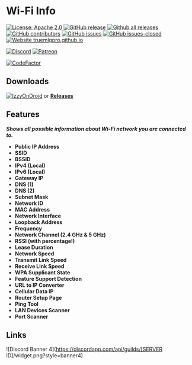 # Wi-Fi Info
[![License: Apache 2.0](https://img.shields.io/badge/License-Apache%202.0-blue.svg)](https://opensource.org/licenses/Apache-2.0)
[![GitHub release](https://img.shields.io/github/release/TrueMLGPro/Wi-Fi_Info.svg)](https://GitHub.com/TrueMLGPro/Wi-Fi_Info/releases/)
[![Github all releases](https://img.shields.io/github/downloads/TrueMLGPro/Wi-Fi_Info/total.svg)](https://github.com/TrueMLGPro/Wi-Fi_Info/releases/)
[![GitHub contributors](https://img.shields.io/github/contributors/TrueMLGPro/Wi-Fi_Info.svg)](https://GitHub.com/TrueMLGPro/Wi-Fi_Info/graphs/contributors/)
[![GitHub issues](https://img.shields.io/github/issues/TrueMLGPro/Wi-Fi_Info.svg)](https://github.com/TrueMLGPro/Wi-Fi_Info/issues/)
[![GitHub issues-closed](https://img.shields.io/github/issues-closed/TrueMLGPro/Wi-Fi_Info.svg)](https://GitHub.com/TrueMLGPro/Wi-Fi_Info/issues?q=is:issue+is:closed)
[![Website truemlgpro.github.io](https://img.shields.io/website-up-down-green-red/https/truemlgpro.github.io/Wi-Fi_Info.svg)](https://truemlgpro.github.io/Wi-Fi_Info/)

[![Discord](https://img.shields.io/discord/601107291915419658.svg?label=&logo=discord&logoColor=ffffff&color=7389D8&labelColor=6A7EC2)](https://discord.gg/qxE2DFr)
[![Patreon](https://img.shields.io/badge/dynamic/json?color=ff424d&logo=patreon&logoColor=ffffff&label=&labelColor=fa2530&query=data.attributes.patron_count&suffix=%20patrons&url=https%3A%2F%2Fwww.patreon.com%2Fapi%2Fcampaigns%2F5328784)](https://patreon.com/truemlgpro)

[![CodeFactor](https://www.codefactor.io/repository/github/truemlgpro/wi-fi_info/badge/master)](https://www.codefactor.io/repository/github/truemlgpro/wi-fi_info/overview/master)

## Downloads
[![IzzyOnDroid](https://gitlab.com/IzzyOnDroid/repo/-/raw/master/assets/IzzyOnDroid.png)](https://apt.izzysoft.de/fdroid/index/apk/com.truemlgpro.wifiinfo)
or
**[Releases](https://github.com/TrueMLGPro/Wi-Fi_Info/releases/)**

## Features
***Shows all possible information about Wi-Fi network you are connected to.***

* __Public IP Address__
* __SSID__
* __BSSID__
* __IPv4 (Local)__
* __IPv6 (Local)__
* __Gateway IP__
* __DNS (1)__
* __DNS (2)__
* __Subnet Mask__
* __Network ID__
* __MAC Address__
* __Network Interface__
* __Loopback Address__
* __Frequency__
* __Network Channel (2.4 GHz & 5 GHz)__
* __RSSI (with percentage!)__
* __Lease Duration__
* __Network Speed__
* __Transmit Link Speed__
* __Receive Link Speed__
* __WPA Supplicant State__
* __Feature Support Detection__
* __URL to IP Converter__
* __Cellular Data IP__
* __Router Setup Page__
* __Ping Tool__
* __LAN Devices Scanner__
* __Port Scanner__ 

## Links
![Discord Banner 4](https://discordapp.com/api/guilds/[SERVER ID]/widget.png?style=banner4)